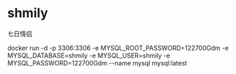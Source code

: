 # shmily

七日情侣


docker run -d  -p 3306:3306     -e MYSQL_ROOT_PASSWORD=122700Gdm     -e MYSQL_DATABASE=shmily     -e MYSQL_USER=shmily     -e MYSQL_PASSWORD=122700Gdm     --name mysql mysql:latest